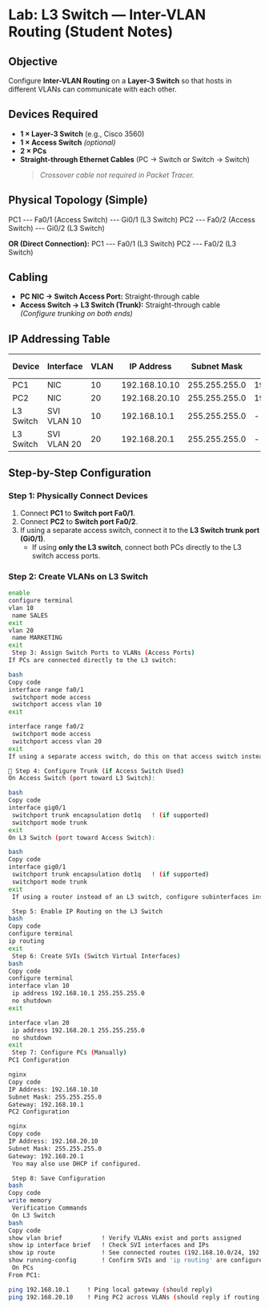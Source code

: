 #  **Lab: L3 Switch — Inter-VLAN Routing (Student Notes)**


##  **Objective**
Configure **Inter-VLAN Routing** on a **Layer-3 Switch** so that hosts in different VLANs can communicate with each other.



##  **Devices Required**
- **1 × Layer-3 Switch** (e.g., Cisco 3560)  
- **1 × Access Switch** *(optional)*  
- **2 × PCs**  
- **Straight-through Ethernet Cables** (PC → Switch or Switch → Switch)  
  >  *Crossover cable not required in Packet Tracer.*


##  **Physical Topology (Simple)**

PC1 --- Fa0/1 (Access Switch) --- Gi0/1 (L3 Switch)
PC2 --- Fa0/2 (Access Switch) --- Gi0/2 (L3 Switch)


**OR (Direct Connection):**
PC1 --- Fa0/1 (L3 Switch)
PC2 --- Fa0/2 (L3 Switch)



##  **Cabling**
- **PC NIC → Switch Access Port:** Straight-through cable  
- **Access Switch → L3 Switch (Trunk):** Straight-through cable  
  *(Configure trunking on both ends)*


## **IP Addressing Table**

| **Device** | **Interface** | **VLAN** | **IP Address** | **Subnet Mask** | **Default Gateway** |
|-------------|---------------|----------|----------------|-----------------|---------------------|
| PC1 | NIC | 10 | 192.168.10.10 | 255.255.255.0 | 192.168.10.1 |
| PC2 | NIC | 20 | 192.168.20.10 | 255.255.255.0 | 192.168.20.1 |
| L3 Switch | SVI VLAN 10 | 10 | 192.168.10.1 | 255.255.255.0 | - |
| L3 Switch | SVI VLAN 20 | 20 | 192.168.20.1 | 255.255.255.0 | - |


##  **Step-by-Step Configuration**


###  **Step 1: Physically Connect Devices**
1. Connect **PC1** to **Switch port Fa0/1**.  
2. Connect **PC2** to **Switch port Fa0/2**.  
3. If using a separate access switch, connect it to the **L3 Switch trunk port (Gi0/1)**.  
   - If using **only the L3 switch**, connect both PCs directly to the L3 switch access ports.

### **Step 2: Create VLANs on L3 Switch**
```bash
enable
configure terminal
vlan 10
 name SALES
exit
vlan 20
 name MARKETING
exit
 Step 3: Assign Switch Ports to VLANs (Access Ports)
If PCs are connected directly to the L3 switch:

bash
Copy code
interface range fa0/1
 switchport mode access
 switchport access vlan 10
exit

interface range fa0/2
 switchport mode access
 switchport access vlan 20
exit
If using a separate access switch, do this on that access switch instead.

🔗 Step 4: Configure Trunk (if Access Switch Used)
On Access Switch (port toward L3 Switch):

bash
Copy code
interface gig0/1
 switchport trunk encapsulation dot1q   ! (if supported)
 switchport mode trunk
exit
On L3 Switch (port toward Access Switch):

bash
Copy code
interface gig0/1
 switchport trunk encapsulation dot1q   ! (if supported)
 switchport mode trunk
exit
 If using a router instead of an L3 switch, configure subinterfaces instead of SVIs.

 Step 5: Enable IP Routing on the L3 Switch
bash
Copy code
configure terminal
ip routing
exit
 Step 6: Create SVIs (Switch Virtual Interfaces)
bash
Copy code
configure terminal
interface vlan 10
 ip address 192.168.10.1 255.255.255.0
 no shutdown
exit

interface vlan 20
 ip address 192.168.20.1 255.255.255.0
 no shutdown
exit
 Step 7: Configure PCs (Manually)
PC1 Configuration

nginx
Copy code
IP Address: 192.168.10.10
Subnet Mask: 255.255.255.0
Gateway: 192.168.10.1
PC2 Configuration

nginx
Copy code
IP Address: 192.168.20.10
Subnet Mask: 255.255.255.0
Gateway: 192.168.20.1
 You may also use DHCP if configured.

 Step 8: Save Configuration
bash
Copy code
write memory
 Verification Commands
 On L3 Switch
bash
Copy code
show vlan brief           ! Verify VLANs exist and ports assigned
show ip interface brief   ! Check SVI interfaces and IPs
show ip route             ! See connected routes (192.168.10.0/24, 192.168.20.0/24)
show running-config       ! Confirm SVIs and 'ip routing' are configured
 On PCs
From PC1:

ping 192.168.10.1     ! Ping local gateway (should reply)
ping 192.168.20.10    ! Ping PC2 across VLANs (should reply if routing works)
